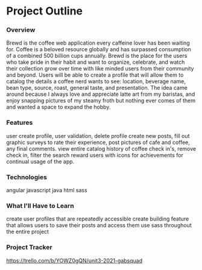 # Project Outline


### Overview
Brewd is the coffee web application every caffeine lover has been waiting for. Coffee is a beloved resource globally and has surpassed consumption of a combined 500 billion cups annually. Brewd is the place for the users who take pride in their habit and want to organize, celebrate, and watch their collection grow over time with like minded users from their community and beyond. Users will be able to create a profile that will allow them to catalog the details a coffee nerd wants to see: location, beverage name, bean type, source, roast, general taste, and presentation. The idea came around because I always love and appreciate latte art from my baristas, and enjoy snapping pictures of my steamy froth but nothing ever comes of them and wanted a space to expand the hobby. 


### Features
user create profile, user validation, delete profile
create new posts, fill out graphic surveys to rate their experience, post pictures of cafe and coffee, any final comments.
view entire catalog history of coffee check in's, remove check in, filter the search
reward users with icons for achievements for continual usage of the app. 

### Technologies
angular
javascript
java
html
sass

### What I'll Have to Learn
create user profiles that are repeatedly accessible
create building feature that allows users to save their posts and access them
use sass throughout the entire project

### Project Tracker
https://trello.com/b/YOWZ0gQN/unit3-2021-gabsquad
